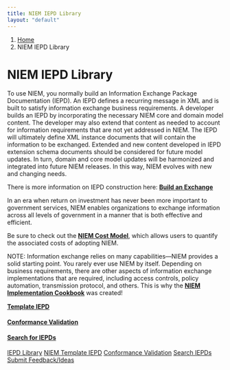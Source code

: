 ```yaml
---
title: NIEM IEPD Library
layout: "default"
---
```

<div class="col-md-9 col-md-push-3" markdown='1'>
  <ol class="breadcrumb">
    <li><a href="/">Home</a></li>
    <li class="active">NIEM IEPD Library</li>
  </ol>

# NIEM IEPD Library

To use NIEM, you normally build an Information Exchange Package Documentation (IEPD). An IEPD defines a recurring message in XML and is built to satisfy information exchange business requirements. A developer builds an IEPD by incorporating the necessary NIEM core and domain model content. The developer may also extend that content as needed to account for information requirements that are not yet addressed in NIEM. The IEPD will ultimately define XML instance documents that will contain the information to be exchanged. Extended and new content developed in IEPD extension schema documents should be considered for future model updates. In turn, domain and core model updates will be harmonized and integrated into future NIEM releases. In this way, NIEM evolves with new and changing needs.

There is more information on IEPD construction here: **[Build an Exchange](https://www.niem.gov/technical/Pages/Build-an-Exchange.aspx)**

In an era when return on investment has never been more important to government services, NIEM enables organizations to exchange information across all levels of government in a manner that is both effective and efficient.

Be sure to check out the **[NIEM Cost Model](https://niem.gov/aboutniem/roadmap/Pages/cost-model.aspx)**, which allows users to quantify the associated costs of adopting NIEM.

NOTE: Information exchange relies on many capabilities—NIEM provides a solid starting point. You rarely ever use NIEM by itself. Depending on business requirements, there are other aspects of information exchange implementations that are required, including access controls, policy automation, transmission protocol, and others. This is why the **[NIEM Implementation Cookbook](http://NIEM.github.io/Implementation-Cookbook)** was created!


<!-- icon menu -->
<div class="col-md-4">
  <div class="media">
    <div class="pull-left">
      <span class="fa-stack fa-2x">
        <i class="fa fa-square fa-stack-2x text-primary" style="color:#65c4cb; border-color:#3c8185"></i>
        <i class="fa fa-file-code-o fa-stack-1x" style="color:#005170"></i>
      </span>
    </div>
    <div class="media-body">
      <h4 class="media-heading" style="margin-top:15px"><a href="https://github.com/jtmrice/Template-IEPD/">Template IEPD</a></h4>
    </div>
  </div>
  <div class="media">
    <div class="pull-left">
      <span class="fa-stack fa-2x">
        <i class="fa fa-square fa-stack-2x text-primary" style="color:#65c4cb; border-color:#3c8185"></i>
        <i class="fa fa-gavel fa-stack-1x" style="color:#005170"></i>
      </span>
    </div>
    <div class="media-body">
      <h4 class="media-heading" style="margin-top:15px"><a href="conformance.html">Conformance Validation</a></h4>
    </div>
  </div>
</div>
<div class="col-md-4">
  <div class="media">
    <div class="pull-left">
      <span class="fa-stack fa-2x">
        <i class="fa fa-square fa-stack-2x text-primary" style="color:#65c4cb; border-color:#3c8185"></i>
        <i class="fa fa-file-text-o fa-stack-1x" style="color:#005170"></i>
      </span>
    </div>
    <div class="media-body">
      <h4 class="media-heading" style="margin-top:15px"><a href="search.html">Search for IEPDs</a></h4>
    </div>
  </div>
</div>

</div>

<!-- sidebar -->
<div class="col-md-3 col-md-pull-9">
  <div class="section-nav list-group">
    <a class="list-group-item active" href="#">IEPD Library</a>
    <a class="list-group-item" href="https://github.com/jtmrice/Template-IEPD">NIEM Template IEPD</a>
    <a class="list-group-item" href="conformance.html">Conformance Validation</a>
    <a class="list-group-item" href="search.html">Search IEPDs</a>
  </div>

  <a class="btn btn-primary feedback-btn" href="https://github.com/NIEM/NIEM.github.io/issues">
    <span class="icon fa fa-comments fa-sm"></span>
    <span class="content">Submit Feedback/Ideas</span>
  </a>
</div>

